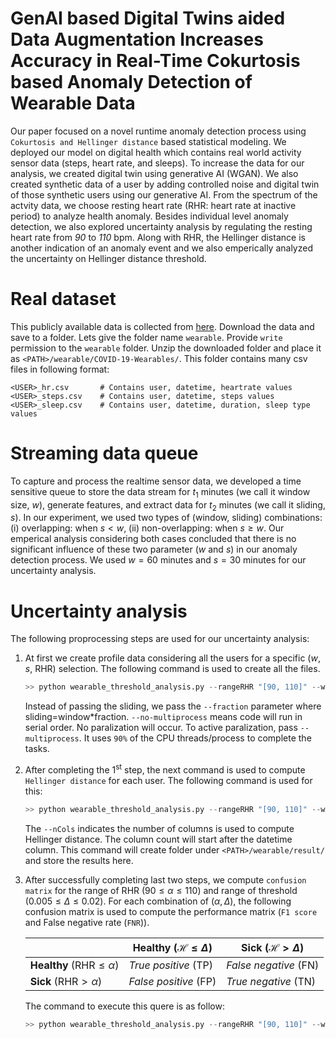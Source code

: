 # GenAI based Digital Twins aided Data Augmentation Increases Accuracy in Real-Time Cokurtosis based Anomaly Detection of Wearable Data

Our paper focused on a novel runtime anomaly detection process using ``Cokurtosis and Hellinger distance`` based statistical modeling. We deployed our model on digital health which contains real world activity sensor data (steps, heart rate, and sleeps). To increase the data for our analysis, we created digital twin using generative AI (WGAN). We also created synthetic data of a user by adding controlled noise and digital twin of those synthetic users using our generative AI. From the spectrum of the actvity data, we choose resting heart rate (RHR: heart rate at inactive period) to analyze health anomaly. Besides individual level anomaly detection, we also explored uncertainty analysis by regulating the resting heart rate from *90* to *110* bpm. Along with RHR, the Hellinger distance is another indication of an anomaly event and we also emperically analyzed the uncertainty on Hellinger distance threshold.

# Real dataset
This publicly available data is collected from [here](https://storage.googleapis.com/gbsc-gcp-project-ipop_public/COVID-19/COVID-19-Wearables.zip). Download the data and save to a folder. Lets give the folder name ``wearable``. Provide `write` permission to the ``wearable`` folder. Unzip the downloaded folder and place it as ``<PATH>/wearable/COVID-19-Wearables/``. This folder contains many csv files in following format:
```
<USER>_hr.csv       # Contains user, datetime, heartrate values
<USER>_steps.csv    # Contains user, datetime, steps values
<USER>_sleep.csv    # Contains user, datetime, duration, sleep type values
```

# Streaming data queue
To capture and process the realtime sensor data, we developed a time sensitive queue to store the data stream for $t_1$ minutes (we call it window size, $w$), generate features, and extract data for $t_2$ minutes (we call it sliding, $s$). In our experiment, we used two types of (window, sliding) combinations: (i) overlapping: when $s<w$, (ii) non-overlapping: when $s\ge w$. Our emperical analysis considering both cases concluded that there is no significant influence of these two parameter ($w$ and $s$) in our anomaly detection process. We used $w=60$ minutes and $s=30$ minutes for our uncertainty analysis.

# Uncertainty analysis
The following proprocessing steps are used for our uncertainty analysis:
1.  At first we create profile data considering all the users for a specific ($w$, $s$, RHR) selection. The following command is used to create all the files.
    ``` python
    >> python wearable_threshold_analysis.py --rangeRHR "[90, 110]" --window "[60, 120]" --fraction "[0.5, 1.0]" --no-multiprocess --event "RPD" --datapath '<PATH>/wearable/COVID-19-Wearables/'
    ```
    Instead of passing the sliding, we pass the ``--fraction`` parameter where sliding=window*fraction. 
    ``--no-multiprocess`` means code will run in serial order. No paralization will occur. To active paralization, pass ``--multiprocess``. It uses `90%` of the CPU threads/process to complete the tasks.

2. After completing the 1<sup>st</sup> step, the next command is used to compute `Hellinger distance` for each user. The following command is used for this:
    ``` python
    >> python wearable_threshold_analysis.py --rangeRHR "[90, 110]" --window "[60]" --fraction "[0.5]" --nCols "[2]" --resultpath "<PATH>/wearable/result/" --multiprocess --event "CHD" --datapath '<PATH>/wearable/COVID-19-Wearables/'
    ```
    The ``--nCols`` indicates the number of columns is used to compute Hellinger distance. The column count will start after the datetime column. This command will create folder under ``<PATH>/wearable/result/`` and store the results here.

3. After successfully completing last two steps, we compute ``confusion matrix`` for the range of RHR ($90\leq\alpha\leq 110$) and range of threshold ($0.005\leq\Delta\leq 0.02$). For each combination of ($\alpha,\Delta$), the following confusion matrix is used to compute the performance matrix (``F1 score`` and False negative rate (`FNR`)). 

    ||Healthy ($\mathcal{H}\leq\Delta$)|Sick ($\mathcal{H}>\Delta$)|
    | --- | --- | --- |
    |**Healthy** (RHR$\leq\alpha$)|*True positive* (TP)|*False negative* (FN)|
    |**Sick** (RHR$>\alpha$)|*False positive* (FP)|*True negative* (TN)|

    The command to execute this quere is as follow:
    ``` python
    >> python wearable_threshold_analysis.py --rangeRHR "[90, 110]" --window "[60]" --fraction "[0.5]" --nCols "[2]" --resultpath "<PATH>/wearable/" --multiprocess --event "CCM" --datapath '<PATH>/wearable/COVID-19-Wearables/'
    ```

